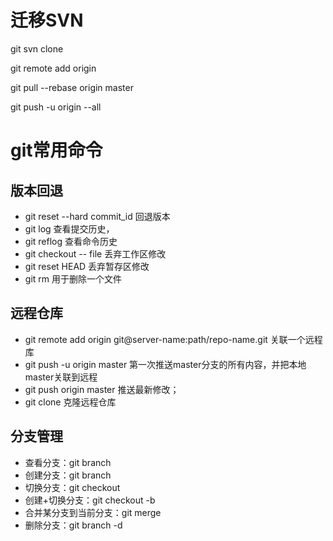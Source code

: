 # 迁移SVN #
git svn clone

git remote add origin 

git pull --rebase origin master

git push -u origin --all


# git常用命令 #

## 版本回退 ##

- git reset --hard commit_id 回退版本
- git log 查看提交历史，
- git reflog 查看命令历史
- git checkout -- file 丢弃工作区修改
- git reset HEAD <file> 丢弃暂存区修改
- git rm 用于删除一个文件

## 远程仓库 ##
- git remote add origin git@server-name:path/repo-name.git 关联一个远程库
- git push -u origin master 第一次推送master分支的所有内容，并把本地master关联到远程
- git push origin master 推送最新修改；
- git clone 克隆远程仓库

## 分支管理 ##
- 查看分支：git branch
- 创建分支：git branch <name>
- 切换分支：git checkout <name>
- 创建+切换分支：git checkout -b <name>
- 合并某分支到当前分支：git merge <name>
- 删除分支：git branch -d <name>